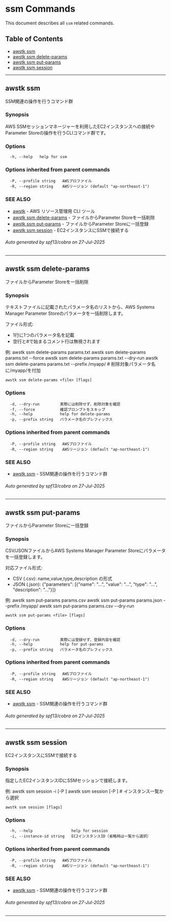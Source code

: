 # ssm Commands

This document describes all `ssm` related commands.

## Table of Contents

- [awstk ssm](#awstk-ssm)
- [awstk ssm delete-params](#awstk-ssm-delete-params)
- [awstk ssm put-params](#awstk-ssm-put-params)
- [awstk ssm session](#awstk-ssm-session)

---

## awstk ssm

SSM関連の操作を行うコマンド群

### Synopsis

AWS SSMセッションマネージャーを利用したEC2インスタンスへの接続やParameter Storeの操作を行うCLIコマンド群です。

### Options

```
  -h, --help   help for ssm
```

### Options inherited from parent commands

```
  -P, --profile string   AWSプロファイル
  -R, --region string    AWSリージョン (default "ap-northeast-1")
```

### SEE ALSO

* [awstk](README.md)	 - AWS リソース管理用 CLI ツール
* [awstk ssm delete-params](ssm.md#awstk-ssm-delete-params)	 - ファイルからParameter Storeを一括削除
* [awstk ssm put-params](ssm.md#awstk-ssm-put-params)	 - ファイルからParameter Storeに一括登録
* [awstk ssm session](ssm.md#awstk-ssm-session)	 - EC2インスタンスにSSMで接続する

###### Auto generated by spf13/cobra on 27-Jul-2025

---

## awstk ssm delete-params

ファイルからParameter Storeを一括削除

### Synopsis

テキストファイルに記載されたパラメータ名のリストから、AWS Systems Manager Parameter Storeのパラメータを一括削除します。

ファイル形式:
  - 1行に1つのパラメータ名を記載
  - 空行と#で始まるコメント行は無視されます

例:
  awstk ssm delete-params params.txt
  awstk ssm delete-params params.txt --force
  awstk ssm delete-params params.txt --dry-run
  awstk ssm delete-params params.txt --prefix /myapp/  # 削除対象パラメータ名に/myapp/を付加


```
awstk ssm delete-params <file> [flags]
```

### Options

```
  -d, --dry-run         実際には削除せず、削除対象を確認
  -f, --force           確認プロンプトをスキップ
  -h, --help            help for delete-params
  -p, --prefix string   パラメータ名のプレフィックス
```

### Options inherited from parent commands

```
  -P, --profile string   AWSプロファイル
  -R, --region string    AWSリージョン (default "ap-northeast-1")
```

### SEE ALSO

* [awstk ssm](ssm.md)	 - SSM関連の操作を行うコマンド群

###### Auto generated by spf13/cobra on 27-Jul-2025

---

## awstk ssm put-params

ファイルからParameter Storeに一括登録

### Synopsis

CSV/JSONファイルからAWS Systems Manager Parameter Storeにパラメータを一括登録します。

対応ファイル形式:
  - CSV (.csv): name,value,type,description の形式
  - JSON (.json): {"parameters": [{"name": "...", "value": "...", "type": "...", "description": "..."}]}

例:
  awstk ssm put-params params.csv
  awstk ssm put-params params.json --prefix /myapp/
  awstk ssm put-params params.csv --dry-run


```
awstk ssm put-params <file> [flags]
```

### Options

```
  -d, --dry-run         実際には登録せず、登録内容を確認
  -h, --help            help for put-params
  -p, --prefix string   パラメータ名のプレフィックス
```

### Options inherited from parent commands

```
  -P, --profile string   AWSプロファイル
  -R, --region string    AWSリージョン (default "ap-northeast-1")
```

### SEE ALSO

* [awstk ssm](ssm.md)	 - SSM関連の操作を行うコマンド群

###### Auto generated by spf13/cobra on 27-Jul-2025

---

## awstk ssm session

EC2インスタンスにSSMで接続する

### Synopsis

指定したEC2インスタンスIDにSSMセッションで接続します。

例:
  awstk ssm session -i <ec2-instance-id> [-P <aws-profile>]
  awstk ssm session [-P <aws-profile>]  # インスタンス一覧から選択


```
awstk ssm session [flags]
```

### Options

```
  -h, --help                 help for session
  -i, --instance-id string   EC2インスタンスID（省略時は一覧から選択）
```

### Options inherited from parent commands

```
  -P, --profile string   AWSプロファイル
  -R, --region string    AWSリージョン (default "ap-northeast-1")
```

### SEE ALSO

* [awstk ssm](ssm.md)	 - SSM関連の操作を行うコマンド群

###### Auto generated by spf13/cobra on 27-Jul-2025

---

